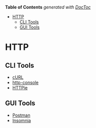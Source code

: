 <!-- START doctoc generated TOC please keep comment here to allow auto update -->
<!-- DON'T EDIT THIS SECTION, INSTEAD RE-RUN doctoc TO UPDATE -->
**Table of Contents**  *generated with [DocToc](https://github.com/thlorenz/doctoc)*

- [HTTP](#http)
  - [CLI Tools](#cli-tools)
  - [GUI Tools](#gui-tools)

<!-- END doctoc generated TOC please keep comment here to allow auto update -->

# HTTP

## CLI Tools

* [cURL](https://curl.haxx.se)
* [http-console](https://github.com/cloudhead/http-console)
* [HTTPie](https://httpie.org)


## GUI Tools

* [Postman](https://www.getpostman.com)
* [Insomnia](https://insomnia.rest)
